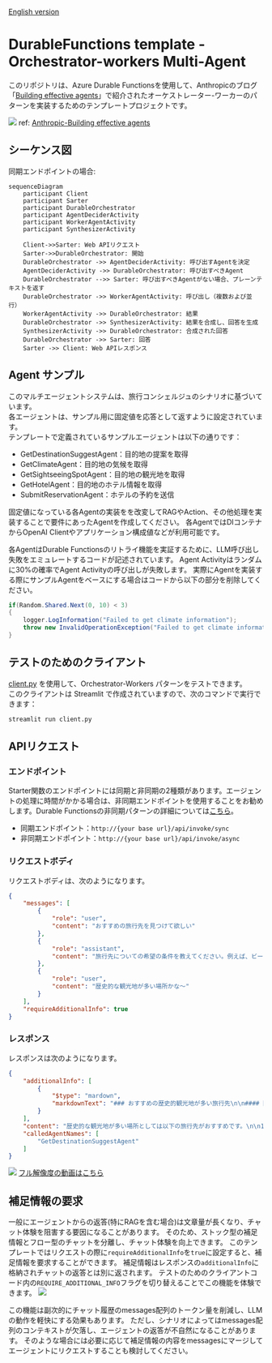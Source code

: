 [English version](README.md)

# DurableFunctions template - Orchestrator-workers Multi-Agent 

このリポジトリは、Azure Durable Functionsを使用して、Anthropicのブログ「[Building effective agents](https://www.anthropic.com/research/building-effective-agents)」で紹介されたオーケストレーター-ワーカーのパターンを実装するためのテンプレートプロジェクトです。

![](https://www-cdn.anthropic.com/images/4zrzovbb/website/8985fc683fae4780fb34eab1365ab78c7e51bc8e-2401x1000.png)
ref: [Anthropic-Building effective agents](https://www.anthropic.com/research/building-effective-agents)

## シーケンス図
同期エンドポイントの場合:

```mermaid
sequenceDiagram
    participant Client
    participant Sarter
    participant DurableOrchestrator
    participant AgentDeciderActivity
    participant WorkerAgentActivity
    participant SynthesizerActivity

    Client->>Sarter: Web APIリクエスト
    Sarter->>DurableOrchestrator: 開始 
    DurableOrchestrator ->> AgentDeciderActivity: 呼び出すAgentを決定
    AgentDeciderActivity ->> DurableOrchestrator: 呼び出すべきAgent
    DurableOrchestrator -->> Sarter: 呼び出すべきAgentがない場合、プレーンテキストを返す
    DurableOrchestrator ->> WorkerAgentActivity: 呼び出し（複数および並行）
    WorkerAgentActivity ->> DurableOrchestrator: 結果
    DurableOrchestrator ->> SynthesizerActivity: 結果を合成し、回答を生成
    SynthesizerActivity ->> DurableOrchestrator: 合成された回答
    DurableOrchestrator ->> Sarter: 回答
    Sarter ->> Client: Web APIレスポンス
```

## Agent サンプル
このマルチエージェントシステムは、旅行コンシェルジュのシナリオに基づいています。  
各エージェントは、サンプル用に固定値を応答として返すように設定されています。  
テンプレートで定義されているサンプルエージェントは以下の通りです：  
- GetDestinationSuggestAgent：目的地の提案を取得  
- GetClimateAgent：目的地の気候を取得  
- GetSightseeingSpotAgent：目的地の観光地を取得  
- GetHotelAgent：目的地のホテル情報を取得  
- SubmitReservationAgent：ホテルの予約を送信  

固定値になっている各Agentの実装をを改変してRAGやAction、その他処理を実装することで要件にあったAgentを作成してください。
各AgentではDIコンテナからOpenAI Clientやアプリケーション構成値などが利用可能です。

各AgentはDurable Functionsのリトライ機能を実証するために、LLM呼び出し失敗をエミュレートするコードが記述されています。
Agent Activityはランダムに30%の確率でAgent Activityの呼び出しが失敗します。
実際にAgentを実装する際にサンプルAgentをベースにする場合はコードから以下の部分を削除してください。
```cs
if(Random.Shared.Next(0, 10) < 3)
{
	logger.LogInformation("Failed to get climate information");
	throw new InvalidOperationException("Failed to get climate information");
}
```

## テストのためのクライアント
[client.py](client.py) を使用して、Orchestrator-Workers パターンをテストできます。  
このクライアントは Streamlit で作成されていますので、次のコマンドで実行できます：
```bash
streamlit run client.py
```

## APIリクエスト
### エンドポイント
Starter関数のエンドポイントには同期と非同期の2種類があります。エージェントの処理に時間がかかる場合は、非同期エンドポイントを使用することをお勧めします。Durable Functionsの非同期パターンの詳細については[こちら](https://learn.microsoft.com/ja-jp/azure/azure-functions/durable/durable-functions-overview?tabs=in-process%2Cnodejs-v3%2Cv1-model&pivots=csharp#async-http)。
- 同期エンドポイント：`http://{your base url}/api/invoke/sync`
- 非同期エンドポイント：`http://{your base url}/api/invoke/async`

### リクエストボディ
リクエストボディは、次のようになります。
```json
{
	"messages": [
		{
			"role": "user",
			"content": "おすすめの旅行先を見つけて欲しい"
		},
		{
			"role": "assistant",
			"content": "旅行先についての希望の条件を教えてください。例えば、ビーチがある場所、歴史的な観光地が多い場所、自然が豊かな場所など、ご希望に応じておすすめの旅行先を提案します。"
		},
		{
			"role": "user",
			"content": "歴史的な観光地が多い場所かな〜"
		}
	],
	"requireAdditionalInfo": true
}
```

### レスポンス
レスポンスは次のようになります。
```json
{
	"additionalInfo": [
		{
			"$type": "mardown",
			"markdownText": "### おすすめの歴史的観光地が多い旅行先\n\n#### 国内\n1. **沖縄本島**  \n   - 透明度の高いビーチ、首里城、美ら海水族館など観光名所が豊富。  \n   - 冬でも暖かく、リラックスした雰囲気を楽しめる。\n\n2. **石垣島・宮古島**  \n   - 南国らしい美しい自然が広がり、ダイビングやシュノーケリングが人気。  \n   - 島ならではの郷土料理も楽しめる。\n\n3. **鹿児島・奄美大島**  \n   - 奄美の黒糖焼酎や島唄、特有の自然環境を満喫。  \n   - 亜熱帯の雰囲気を楽しめる。"
		}
	],
	"content": "歴史的な観光地が多い場所としては以下の旅行先がおすすめです。\n\n1. **沖縄本島** - 首里城をはじめ、美ら海水族館など歴史と観光が融合したスポットがあります。\n2. **鹿児島・奄美大島** - 島唄や亜熱帯の雰囲気が楽しめます。\n3. **石垣島・宮古島** - 島独特の郷土料理と自然景観が魅力です。\n\n詳しくは補足情報を参照してください。",
	"calledAgentNames": [
		"GetDestinationSuggestAgent"
	]
}
```

![](demo.gif)
[フル解像度の動画はこちら](https://youtu.be/SACD4IyKQAI)

## 補足情報の要求
一般にエージェントからの返答(特にRAGを含む場合)は文章量が長くなり、チャット体験を阻害する要因になることがあります。
そのため、ストック型の補足情報とフロー型のチャットを分離し、チャット体験を向上できます。
このテンプレートではリクエストの際に`requireAdditionalInfo`を`true`に設定すると、補足情報を要求することができます。
補足情報はレスポンスの`additionalInfo`に格納されチャットの返答とは別に返されます。
テストのためのクライアントコード内の`REQUIRE_ADDITIONAL_INFO`フラグを切り替えることでこの機能を体験できます。
![](demo_additional.gif)

この機能は副次的にチャット履歴のmessages配列のトークン量を削減し、LLMの動作を軽快にする効果もあります。
ただし、シナリオによってはmessages配列のコンテキストが欠落し、エージェントの返答が不自然になることがあります。
そのような場合には必要に応じて補足情報の内容をmessagesにマージしてエージェントにリクエストすることも検討してください。